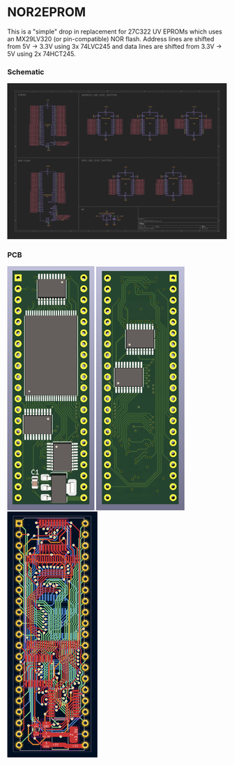 # NOR2EPROM
This is a "simple" drop in replacement for 27C322 UV EPROMs which uses an MX29LV320 (or pin-compatible) NOR flash.
Address lines are shifted from 5V -> 3.3V using 3x 74LVC245 and data lines are shifted from 3.3V -> 5V using 2x 74HCT245.

### Schematic
<img src="pics/schematic.png">

### PCB
<p float="left">
<img src="pics/pcb-front.png" width="200px">
<img src="pics/pcb-back.png" width="203px">
<img src="pics/pcbnew.png" width="207px">
</p>
